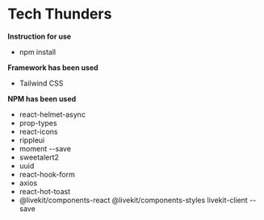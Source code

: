 # Tech Thunders


**Instruction for use**
* npm install

**Framework has been used**
* Tailwind CSS

**NPM has been used**
* react-helmet-async
* prop-types
* react-icons
* rippleui
* moment --save 
* sweetalert2
* uuid
* react-hook-form
* axios 
* react-hot-toast
* @livekit/components-react @livekit/components-styles livekit-client --save

